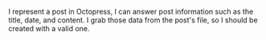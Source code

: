 I represent a post in Octopress, I can answer post information such as the title, date, and content. I grab those data from the post's file, so I should be created with a valid one.